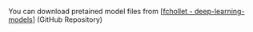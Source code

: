 You can download pretained model files from \[[fchollet - deep-learning-models](https://github.com/fchollet/deep-learning-models)\] (GitHub Repository)